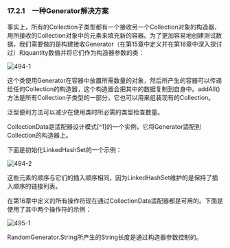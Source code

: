 ### 17.2.1　一种Generator解决方案

事实上，所有的Collection子类型都有一个接收另一个Collection对象的构造器，用所接收的Collection对象中的元素来填充新的容器。为了更加容易地创建测试数据，我们需要做的是构建接收Generator（在第15章中定义并在第16章中深入探讨过）和quantity数值并将它们作为构造器参数的类：

![494-1](../Images/image03376.jpeg)

这个类使用Generator在容器中放置所需数量的对象，然后所产生的容器可以传递给任何Collection的构造器，这个构造器会把其中的数据复制到自身中。addAll()方法是所有Collection子类型的一部分，它也可以用来组装现有的Collection。

泛型便利方法可以减少在使用类时所必需的类型检查数量。

CollectionData是适配器设计模式[^1]的一个实例，它将Generator适配到Collection的构造器上。

下面是初始化LinkedHashSet的一个示例：

![494-2](../Images/image03377.jpeg)

这些元素的顺序与它们的插入顺序相同，因为LinkedHashSet维护的是保持了插入顺序的链接列表。

在第16章中定义的所有操作符现在通过CollectionData适配器都是可用的。下面是使用了其中两个操作符的示例：

![495-1](../Images/image03378.jpeg)

RandomGenerator.String所产生的String长度是通过构造器参数控制的。